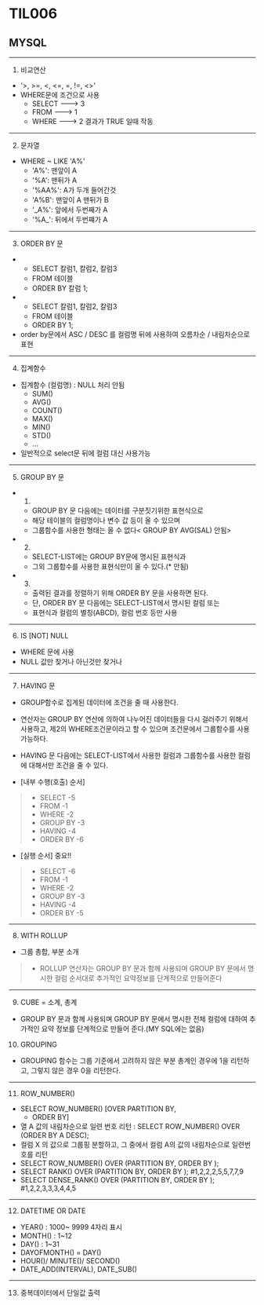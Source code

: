 # TIL006
## MYSQL

***

1. 비교연산
* '>, >=, <, <=, =, !=, <>'
* WHERE문에 조건으로 사용
    * SELECT  ---> 3
    * FROM    ---> 1
    * WHERE   ---> 2   결과가 TRUE 일때 작동

***

2. 문자열 
* WHERE ~ LIKE 'A%'
    * 'A%': 맨앞이 A 
    * '%A': 맨뒤가 A
    * '%AA%': A가 두개 들어간것
    * 'A%B': 맨앞이 A 맨뒤가 B
    * '_A%': 앞에서 두번째가 A 
    * '%A_': 뒤에서 두번쨰가 A

***

3. ORDER BY 문
* 
    * SELECT 칼럼1, 칼럼2, 칼럼3
    * FROM 테이블
    * ORDER BY 칼럼 1;
* 
    * SELECT 칼럼1, 칼럼2, 칼럼3
    * FROM 테이블
    * ORDER BY 1;
*   order by문에서 ASC / DESC 를 컬럼명 뒤에 사용하여 오름차순 / 내림차순으로 표현

***

4. 집계함수
* 집계함수 (컬럼명) : NULL 처리 안됨
    * SUM()
    * AVG()
    * COUNT()
    * MAX()
    * MIN()
    * STD()
    * ...
* 일반적으로 select문 뒤에 컬럼 대신 사용가능

***

5. GROUP BY 문
* 1.
    * GROUP BY 문 다음에는 데이터를 구분짓기위한 표현식으로
	* 해당 테이블의 컬럼명이나 변수 값 등이 올 수 있으며 
    * 그룹함수를 사용한 형태는 올 수 없다< GROUP BY AVG(SAL) 안됨>
* 2.
    * SELECT-LIST에는 GROUP BY문에 명시된 표현식과
    * 그외 그룹함수를 사용한 표현식만이 올 수 있다.(* 안됨)
* 3.
    * 출력된 결과를 정렬하기 위해 ORDER BY 문을 사용하면 된다.
    * 단, ORDER BY 문 다음에는 SELECT-LIST에서 명시된 컬럼 또는
    * 표현식과 컬럼의 별칭(ABCD), 컬럼 번호 등만 사용 

***

6. IS [NOT] NULL
* WHERE 문에 사용
* NULL 값만 찾거나 아닌것만 찾거나

***

7. HAVING 문
* GROUP함수로 집계된 데이터에 조건을 줄 때 사용한다.
* 연산자는 GROUP BY 연산에 의하여 나누어진 데이터들을 다시 걸러주기 위해서 사용하고,
	제2의 WHERE조건문이라고 할 수 있으며 조건문에서 그룹함수를 사용가능하다.
* HAVING 문 다음에는 SELECT-LIST에서 사용한 컬럼과 그룹함수를 
    사용한 컬럼에 대해서만 조건을 줄 수 있다.

* [내부 수행(호출) 순서]
> * SELECT 		-5
> * FROM		-1
> * WHERE		-2
> * GROUP BY	-3
> * HAVING		-4
> * ORDER BY	-6
* [실행 순서]	중요!!
> * SELECT		-6
> * FROM		-1
> * WHERE		-2
> * GROUP BY	-3
> * HAVING		-4
> * ORDER BY	-5

***

8. WITH ROLLUP
* 그룹 총합, 부분 소개
> * ROLLUP 연산자는 GROUP BY 문과 함께 사용되며
	GROUP BY 문에서 명시한 컬럼 순서대로 추가적인 요약정보를 단계적으로 만들어준다

***

9. CUBE = 소계, 총계 
* GROUP BY 문과 함께 사용되며 GROUP BY 문에서 명시한 전체 컬럼에
	대하여 추가적인 요약 정보를 단계적으로 만들어 준다.(MY SQL에는 없음)

10. GROUPING 
* GROUPING 함수는 그룹 기준에서 고려하지 않은 부분 총계인 경우에 1을 리턴하고,
	그렇지 않은 경우 0을 리턴한다.

***

11. ROW_NUMBER()
* SELECT ROW_NUMBER() [OVER 	PARTITION BY,
    * ORDER BY]
* 열 A 값의 내림차순으로 일련 번호 리턴 : SELECT ROW_NUMBER() OVER (ORDER BY A DESC);
* 컬럼 X 의 값으로 그룹핑 분할하고, 그 중에서 컬럼 A의 값의 내림차순으로 일련번호를 리턴
* SELECT ROW_NUMBER() OVER (PARTITION BY, ORDER BY );
* SELECT RANK() OVER (PARTITION BY, ORDER BY ); #1,2,2,2,5,5,7,7,9
* SELECT DENSE_RANK() OVER (PARTITION BY, ORDER BY ); #1,2,2,3,3,3,4,4,5

***

12. DATETIME OR DATE
* YEAR() : 1000~ 9999 4자리 표시
* MONTH() : 1~12
* DAY() : 1~31
* DAYOFMONTH() = DAY()
* HOUR()/ MINUTE()/ SECOND()
* DATE_ADD(INTERVAL), DATE_SUB()

***

13. 중복데이터에서 단일값 출력
    